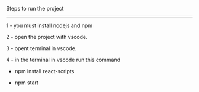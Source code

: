 Steps to run the project

---

1 - you must install nodejs and npm

2 - open the project with vscode.

3 - opent terminal in vscode.

4 - in the terminal in vscode run this command

- npm install react-scripts

- npm start
